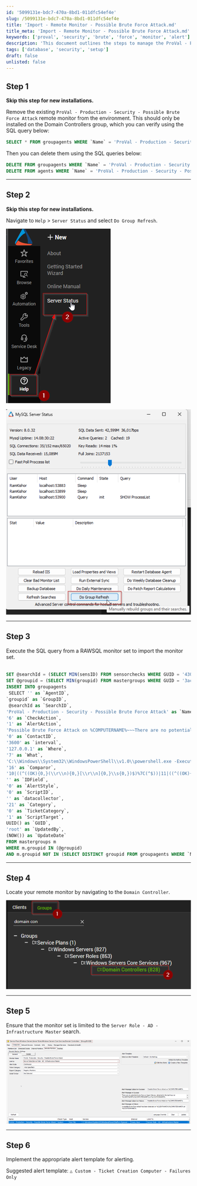 ```yaml
---
id: '5099131e-bdc7-470a-8bd1-011dfc54ef4e'
slug: /5099131e-bdc7-470a-8bd1-011dfc54ef4e
title: 'Import - Remote Monitor - Possible Brute Force Attack.md'
title_meta: 'Import - Remote Monitor - Possible Brute Force Attack.md'
keywords: ['proval', 'security', 'brute', 'force', 'monitor', 'alert']
description: 'This document outlines the steps to manage the ProVal - Production - Security - Possible Brute Force Attack monitor in your environment, including the removal of existing instances, refreshing group status, executing SQL queries for monitor setup, and implementing alert templates for effective monitoring.'
tags: ['database', 'security', 'setup']
draft: false
unlisted: false
---
```


## Step 1
**Skip this step for new installations.**

Remove the existing `ProVal - Production - Security - Possible Brute Force Attack` remote monitor from the environment. This should only be installed on the Domain Controllers group, which you can verify using the SQL query below:

```sql
SELECT * FROM groupagents WHERE `Name` = 'ProVal - Production - Security - Possible Brute Force Attack';
```

Then you can delete them using the SQL queries below:

```sql
DELETE FROM groupagents WHERE `Name` = 'ProVal - Production - Security - Possible Brute Force Attack';
DELETE FROM agents WHERE `Name` = 'ProVal - Production - Security - Possible Brute Force Attack' AND computerid > 0;
```

---

## Step 2
**Skip this step for new installations.**

Navigate to `Help` > `Server Status` and select `Do Group Refresh`.

![Image 1](../../../static/img/docs/5099131e-bdc7-470a-8bd1-011dfc54ef4e/image_1.png)

![Image 2](../../../static/img/docs/5099131e-bdc7-470a-8bd1-011dfc54ef4e/image_2.png)

---

## Step 3
Execute the SQL query from a RAWSQL monitor set to import the monitor set.

```sql

SET @searchId = (SELECT MIN(sensID) FROM sensorchecks WHERE GUID = '430a4640-9c97-4344-bfe8-7a786b110729' OR `Name` = 'Server Role - AD - Infrastructure Master'); 
SET @groupid = (SELECT MIN(groupid) FROM mastergroups WHERE GUID = '3ac455da-f1fb-11e1-b4ec-1231391d2d19' OR FullName = 'Service Plans.Windows Servers.Server Roles.Windows Servers Core Services.Domain Controllers') ; 
INSERT INTO groupagents 
 SELECT '' as `AgentID`,
`groupid` as `GroupID`,
 @searchId as `SearchID`,
'ProVal - Production - Security - Possible Brute Force Attack' as `Name`,
'6' as `CheckAction`,
'1' as `AlertAction`,
'Possible Brute Force Attack on %COMPUTERNAME%~~~There are no potential brute force or logon failures. detected in the last hour on %CLIENTNAME%\\%COMPUTERNAME% at %LOCATIONNAME%!!!Possible Brute Force Attack on %COMPUTERNAME%~~~A possible brute force attack has been detected on %CLIENTNAME%\\%COMPUTERNAME% at %LOCATIONNAME%. \r\n\r\nHere is a breakdown of the logon attempts that failed over the past hour.\r\n\r\n%RESULT%\r\n\r\nLogon Type Reference Table: \r\n\r\n2: Interactive\r\n3: Network\r\n4: Batch\r\n5: Service\r\n7: Unlock\r\n8: NetworkCleartext\r\n9: NewCredentials\r\n10: RemoteInteractive\r\n11: CachedInteractive\r\n\r\nFailure Reason Reference Table: \r\n\r\n0XC000005E: There are currently no logon servers available to service the logon request.\r\n0xC0000064: User logon with misspelled or bad user account.\r\n0xC000006A: User logon with misspelled or bad password for critical accounts or service accounts.\r\n0XC000006D: This is either due to a bad username or authentication information for critical accounts or service accounts.\r\n0xC000006F: User logon outside authorized hours.\r\n0xC0000070: User logon from unauthorized workstation.\r\n0xC0000072: User logon to account disabled by administrator.\r\n0XC000015B: The user has not been granted the requested logon type (aka logon right) at this machine.\r\n0XC0000192: An attempt was made to logon, but the Netlogon service was not started.\r\n0xC0000193: User logon with expired account.\r\n0XC0000413: Logon Failure: The machine you are logging onto is protected by an authentication firewall. The specified account is not allowed to authenticate to the machine.\r\n\r\nNote: Compare FailureSubStatus (or FailureStatus if FailureSubStatus is not available) with the reference table mentioned above to identify the failure reason.\r\n\r\nFor more detailed information: https://learn.microsoft.com/en-us/previous-versions/windows/it-pro/windows-10/security/threat-protection/auditing/event-4625' as `AlertMessage`,
'0' as `ContactID`,
'3600' as `interval`,
'127.0.0.1' as `Where`,
'7' as `What`,
'C:\\Windows\\System32\\WindowsPowerShell\\v1.0\\powershell.exe -ExecutionPolicy Bypass -Command "$ErroractionPreference= \'SilentlyContinue\';$th = 10;$hours = 1;$StartTime = (Get-date).Addhours(-$hours);$filter = @{LogName = \'Security\'; ID = 4625; StartTime = $StartTime };$events = Get-WinEvent -FilterHashtable $filter;$filteredEvents = $events | Where-Object { $_.Message -notmatch \'Logon Type:\\s+4\' -and $_.Message -notmatch \'Logon Type:\\s+5\' };$total = ($filteredEvents | Measure-Object).count;if ($total -ge $th) {Write-output \\"`n$total failed logon event logs detected in the past $hours hour(s).`n\\";$groupedEvents = $filteredEvents | Where-Object { $_.Properties.Value -match \'\\S\' } | Group-Object  @{ Expression = { $_.Properties.Value } }, @{ Expression = { $_.Properties.Value } };$output = @();foreach ($group in $groupedEvents) { $ex = ([xml]$groupedEvents.Group[-1].ToXml()).Event;$time = ([DateTime]$ex.System.TimeCreated.SystemTime).ToString(\'yyyy-MM-dd HH:mm:ss\');$data = $ex.eventdata.data;$e = [Ordered]@{};$data | ForEach-Object { $e[$_.Name] = $_.\'#Text\' };$procid = [Convert]::ToInt64($e.ProcessId, 16);$processStatus = if ($procid -gt 0 -and (Get-Process -Id $procid)) { \'Running\' } else { \'Not Running\' };$op = [pscustomObject]@{UserName = $e.TargetUserName;UserSid = $e.TargetUserSid;Domain = $e.TargetDomainName;LogonType = $e.LogonType;WorkstationName = $e.WorkstationName;SourceIpAddress = $e.IpAddress;SourceIpPort = $e.IpPort;FailureStatus = $e.Status;FailureSubStatus = $e.SubStatus;callerProcessId = $procid;CallerProcessName = $e.ProcessName;CallerProcessStatus = $processStatus;LogonProcess = $e.LogonProcessName;AuthenticationPackage = $e.AuthenticationPackageName;TransmittedServices = $e.TransmittedServices;NTLMPackageName = $e.LmPackageName;KeyLength = $e.KeyLength;Occurrences = $group.Count;MostRecentDetection = $time };$output += $op}return $output}"' as `DataOut`,
'16' as `Comparor`,
'10|((^((OK){0,}(\\r\\n){0,}[\\r\\n]{0,}\\s{0,})$)%7C(^$))|11|((^((OK){0,}(\\r\\n){0,}[\\r\\n]{0,}\\s{0,})$)%7C(^$))%7C(^((\\r\\n){0,}[\\r\\n]{0,}\\s{0,})[0-9]{1,} failed logon event logs detected in the past [0-9]{1,} hour\\(s\\)\\.)|10|^((\\r\\n){0,}[\\r\\n]{0,}\\s{0,})[0-9]{1,} failed logon event logs detected in the past [0-9]{1,} hour\\(s\\)\\.' as `DataIn`,
'' as `IDField`,
'0' as `AlertStyle`,
'0' as `ScriptID`,
'' as `datacollector`,
'21' as `Category`,
'0' as `TicketCategory`,
'1' as `ScriptTarget`,
UUID() as `GUID`,
'root' as `UpdatedBy`,
(NOW()) as `UpdateDate`
FROM mastergroups m
WHERE m.groupid IN (@groupid)
AND m.groupid NOT IN (SELECT DISTINCT groupid FROM groupagents WHERE `Name` = 'ProVal - Production - Security - Possible Brute Force Attack'); 
```

---

## Step 4
Locate your remote monitor by navigating to the `Domain Controller`.

![Image](../../../static/img/docs/5099131e-bdc7-470a-8bd1-011dfc54ef4e/image_3.png)

---

## Step 5
Ensure that the monitor set is limited to the `Server Role - AD - Infrastructure Master` search.

![Image](../../../static/img/docs/5099131e-bdc7-470a-8bd1-011dfc54ef4e/image_4.png)

---

## Step 6
Implement the appropriate alert template for alerting.

Suggested alert template: `△ Custom - Ticket Creation Computer - Failures Only`